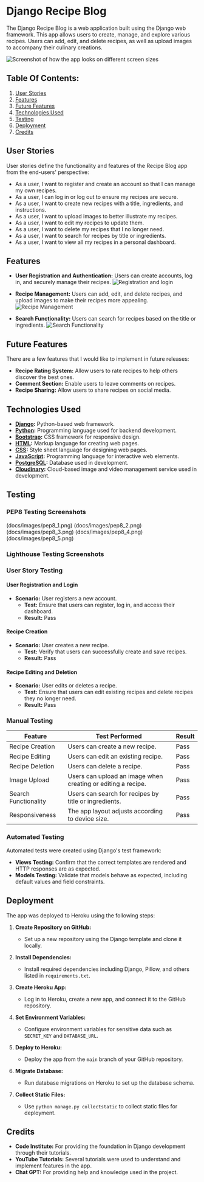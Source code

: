 # Django Recipe Blog

The Django Recipe Blog is a web application built using the Django web framework. This app allows users to create, manage, and explore various recipes. Users can add, edit, and delete recipes, as well as upload images to accompany their culinary creations.

![Screenshot of how the app looks on different screen sizes](docs/images/responsive-screens.png)

## Table Of Contents:
1. [User Stories](#user-stories)
2. [Features](#features)
3. [Future Features](#future-features)
4. [Technologies Used](#technologies-used)
5. [Testing](#testing)
6. [Deployment](#deployment)
7. [Credits](#credits)

## User Stories

User stories define the functionality and features of the Recipe Blog app from the end-users' perspective:

- As a user, I want to register and create an account so that I can manage my own recipes.
- As a user, I can log in or log out to ensure my recipes are secure.
- As a user, I want to create new recipes with a title, ingredients, and instructions.
- As a user, I want to upload images to better illustrate my recipes.
- As a user, I want to edit my recipes to update them.
- As a user, I want to delete my recipes that I no longer need.
- As a user, I want to search for recipes by title or ingredients.
- As a user, I want to view all my recipes in a personal dashboard.

## Features 

- **User Registration and Authentication:** Users can create accounts, log in, and securely manage their recipes.
![Registration and login](docs/images/register.png)

- **Recipe Management:** Users can add, edit, and delete recipes, and upload images to make their recipes more appealing.
![Recipe Management](docs/images/recipe-management.png) 

- **Search Functionality:** Users can search for recipes based on the title or ingredients.
![Search Functionality](docs/images/search-functionality.png)  

## Future Features

There are a few features that I would like to implement in future releases:

- **Recipe Rating System:** Allow users to rate recipes to help others discover the best ones.
- **Comment Section:** Enable users to leave comments on recipes.
- **Recipe Sharing:** Allow users to share recipes on social media.

## Technologies Used

- **[Django](https://www.djangoproject.com/):** Python-based web framework.
- **[Python](https://www.python.org/):** Programming language used for backend development.
- **[Bootstrap](https://getbootstrap.com/):** CSS framework for responsive design.
- **[HTML](https://en.wikipedia.org/wiki/HTML):** Markup language for creating web pages.
- **[CSS](https://en.wikipedia.org/wiki/CSS):** Style sheet language for designing web pages.
- **[JavaScript](https://en.wikipedia.org/wiki/JavaScript):** Programming language for interactive web elements.
- **[PostgreSQL](https://www.postgresql.org/):** Database used in development.
- **[Cloudinary](https://cloudinary.com/):** Cloud-based image and video management service used in development.


## Testing

### PEP8 Testing Screenshots

(docs/images/pep8_1.png)
(docs/images/pep8_2.png)
(docs/images/pep8_3.png)
(docs/images/pep8_4.png)
(docs/images/pep8_5.png)

### Lighthouse Testing Screenshots



### User Story Testing

#### User Registration and Login
- **Scenario:** User registers a new account.
  - **Test:** Ensure that users can register, log in, and access their dashboard.
  - **Result:** Pass
  
#### Recipe Creation
- **Scenario:** User creates a new recipe.
  - **Test:** Verify that users can successfully create and save recipes.
  - **Result:** Pass

#### Recipe Editing and Deletion
- **Scenario:** User edits or deletes a recipe.
  - **Test:** Ensure that users can edit existing recipes and delete recipes they no longer need.
  - **Result:** Pass

### Manual Testing
| Feature               | Test Performed                                                     | Result  |
|-----------------------|--------------------------------------------------------------------|---------|
| Recipe Creation       | Users can create a new recipe.                                     | Pass    |
| Recipe Editing        | Users can edit an existing recipe.                                 | Pass    |
| Recipe Deletion       | Users can delete a recipe.                                         | Pass    |
| Image Upload          | Users can upload an image when creating or editing a recipe.       | Pass    |
| Search Functionality  | Users can search for recipes by title or ingredients.              | Pass    |
| Responsiveness        | The app layout adjusts according to device size.                   | Pass    |

### Automated Testing

Automated tests were created using Django's test framework:

- **Views Testing:** Confirm that the correct templates are rendered and HTTP responses are as expected.
- **Models Testing:** Validate that models behave as expected, including default values and field constraints.

## Deployment

The app was deployed to Heroku using the following steps:

1. **Create Repository on GitHub:**
   - Set up a new repository using the Django template and clone it locally.

2. **Install Dependencies:**
   - Install required dependencies including Django, Pillow, and others listed in `requirements.txt`.

3. **Create Heroku App:**
   - Log in to Heroku, create a new app, and connect it to the GitHub repository.

4. **Set Environment Variables:**
   - Configure environment variables for sensitive data such as `SECRET_KEY` and `DATABASE_URL`.

5. **Deploy to Heroku:**
   - Deploy the app from the `main` branch of your GitHub repository.

6. **Migrate Database:**
   - Run database migrations on Heroku to set up the database schema.

7. **Collect Static Files:**
   - Use `python manage.py collectstatic` to collect static files for deployment.

## Credits

- **Code Institute:** For providing the foundation in Django development through their tutorials.
- **YouTube Tutorials:** Several tutorials were used to understand and implement features in the app.
- **Chat GPT:** For providing help and knowledge used in the project.
